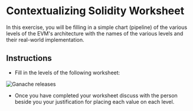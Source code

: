 # Contextualizing Solidity Worksheet

In this exercise, you will be filling in a simple chart (pipeline) of the various levels of the EVM's architecture with the names of the various levels and their real-world implementation.

## Instructions

* Fill in the levels of the following worksheet:

![Ganache releases](Unsolved/EVM_worksheet.png)

* Once you have completed your worksheet discuss with the person beside you your justification for placing each value on each level.
